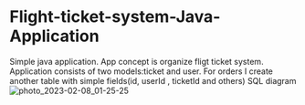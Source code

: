 # Flight-ticket-system-Java-Application
Simple java application.
App concept is organize fligt ticket system. 
Application consists of two models:ticket and user.
For orders I create another table with simple fields(id, userId , ticketId and others)
SQL diagram
![photo_2023-02-08_01-25-25](https://user-images.githubusercontent.com/113981956/217345232-352a17a6-d16b-4730-b563-6b56530f7196.jpg)
 
